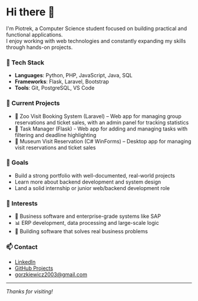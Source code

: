 # Hi there 👋

I'm Piotrek, a Computer Science student focused on building practical and functional applications.  
I enjoy working with web technologies and constantly expanding my skills through hands-on projects.

### 🔧 Tech Stack
- **Languages**:  Python, PHP, JavaScript, Java, SQL
- **Frameworks**: Flask, Laravel, Bootstrap
- **Tools**: Git, PostgreSQL, VS Code

### 🚀 Current Projects
- 🐘 Zoo Visit Booking System (Laravel) – Web app for managing group reservations and ticket sales, with an admin panel for tracking statistics
- 🐍 Task Manager (Flask) - Web app for adding and managing tasks with filtering and deadline highlighting
- 🎫 Museum Visit Reservation (C# WinForms) – Desktop app for managing visit reservations and ticket sales

### 🎯 Goals
- Build a strong portfolio with well-documented, real-world projects
- Learn more about backend development and system design
- Land a solid internship or junior web/backend development role

### 📌 Interests
- 🧠 Business software and enterprise-grade systems like SAP  
- 📊 ERP development, data processing and large-scale logic  
- 🚀 Building software that solves real business problems

### 📫 Contact
- [LinkedIn](https://linkedin.com/in/pgorzkiewicz)  
- [GitHub Projects](https://github.com/g0rzki?tab=repositories)  
- [gorzkiewicz2003@gmail.com](mailto:gorzkiewicz2003@gmail.com)

---

_Thanks for visiting!_
